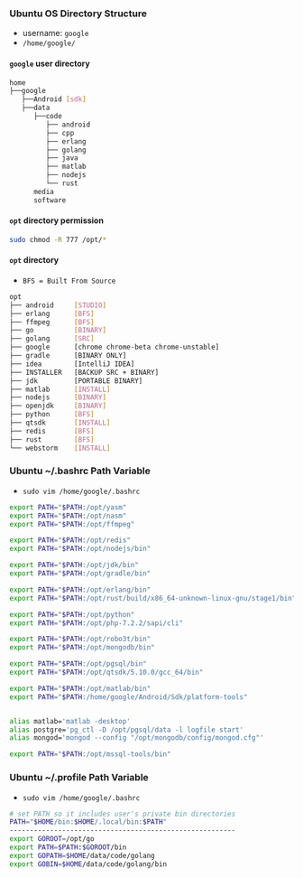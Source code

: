 ### Ubuntu OS Directory Structure
* username: ``` google ```
* ``` /home/google/ ```
#### ``` google ``` user directory
```sh
home
├──google
   ├──Android [sdk]
   ├──data
      ├──code
         ├── android
         ├── cpp
         ├── erlang
         ├── golang
         ├── java
         ├── matlab
         ├── nodejs
         └── rust  
      media
      software
```

#### ``` opt ``` directory permission
```sh
sudo chmod -R 777 /opt/*
```

#### ``` opt ``` directory
* ``` BFS = Built From Source ```
```sh
opt
├── android     [STUDIO]
├── erlang      [BFS]
├── ffmpeg      [BFS]
├── go          [BINARY]
├── golang      [SRC]
├── google      [chrome chrome-beta chrome-unstable]
├── gradle      [BINARY ONLY]
├── idea        [IntelliJ IDEA]
├── INSTALLER   [BACKUP SRC + BINARY]
├── jdk         [PORTABLE BINARY]
├── matlab      [INSTALL]
├── nodejs      [BINARY]
├── openjdk     [BINARY]
├── python      [BFS]
├── qtsdk       [INSTALL]
├── redis       [BFS]
├── rust        [BFS]
└── webstorm    [INSTALL]
```

### Ubuntu ~/.bashrc Path Variable
* ``` sudo vim /home/google/.bashrc ```
```sh
export PATH="$PATH:/opt/yasm"
export PATH="$PATH:/opt/nasm"
export PATH="$PATH:/opt/ffmpeg"

export PATH="$PATH:/opt/redis"
export PATH="$PATH:/opt/nodejs/bin"

export PATH="$PATH:/opt/jdk/bin"
export PATH="$PATH:/opt/gradle/bin"

export PATH="$PATH:/opt/erlang/bin"
export PATH="$PATH:/opt/rust/build/x86_64-unknown-linux-gnu/stage1/bin"

export PATH="$PATH:/opt/python"
export PATH="$PATH:/opt/php-7.2.2/sapi/cli"

export PATH="$PATH:/opt/robo3t/bin"
export PATH="$PATH:/opt/mongodb/bin"

export PATH="$PATH:/opt/pgsql/bin"
export PATH="$PATH:/opt/qtsdk/5.10.0/gcc_64/bin"

export PATH="$PATH:/opt/matlab/bin"
export PATH="$PATH:/home/google/Android/Sdk/platform-tools"


alias matlab='matlab -desktop'
alias postgre='pg_ctl -D /opt/pgsql/data -l logfile start'
alias mongod='mongod --config "/opt/mongodb/config/mongod.cfg"'

export PATH="$PATH:/opt/mssql-tools/bin"
```

### Ubuntu ~/.profile Path Variable
* ``` sudo vim /home/google/.bashrc ```
```sh
# set PATH so it includes user's private bin directories
PATH="$HOME/bin:$HOME/.local/bin:$PATH"
--------------------------------------------------------
export GOROOT=/opt/go
export PATH=$PATH:$GOROOT/bin
export GOPATH=$HOME/data/code/golang
export GOBIN=$HOME/data/code/golang/bin
```

